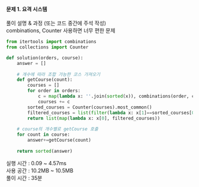 #### 문제 1. 요격 시스템

풀이 설명 & 과정 (또는 코드 중간에 주석 작성)  
combinations, Counter 사용하면 너무 편한 문제

```python
from itertools import combinations
from collections import Counter

def solution(orders, course):
    answer = []
    
    # 개수에 따라 조합 가능한 코스 가져오기
    def getCourse(count):
        courses = []
        for order in orders:
            c = map(lambda x: ''.join(sorted(x)), combinations(order, count))
            courses += c
        sorted_courses = Counter(courses).most_common()
        filtered_courses = list(filter(lambda x: x[1]==sorted_courses[0][1] and x[1]>=2, sorted_courses))
        return list(map(lambda x: x[0], filtered_courses))
    
    # course의 개수별로 getCourse 호출
    for count in course:
        answer+=getCourse(count)    
    
    return sorted(answer)
```

실행 시간 : 0.09 ~ 4.57ms  
사용 공간 : 10.2MB ~ 10.5MB  
풀이 시간 : 35분
